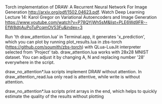 Torch implementation of DRAW: A Recurrent Neural Network For Image Generation http://arxiv.org/pdf/1502.04623.pdf. Watch Deep Learning Lecture 14: Karol Gregor on Variational Autoencoders and Image Generation https://www.youtube.com/watch?v=P78QYjWh5sM&list=PLE6Wd9FR--EfW8dtjAuPoTuPcqmOV53Fu&index=3

Run 'th draw_attention.lua' in Terminal.app, it generates 'x_prediction', which you can plot by running plot_results.lua in zbs-torch (https://github.com/soumith/zbs-torch) with QLua-LuaJit interpreter selected from 'Project' tab. draw_attention.lua works with 28x28 MNIST dataset. You can adjust it by changing A, N and replacing number '28' everywhere in the script.

draw_no_attention*.lua scripts implement DRAW without attention.
In draw_attention_read.lua only read is attentive, while write is without attention.

draw_no_attention*.lua scripts print arrays in the end, which helps to quickly estimate the quality of the results without plotting


